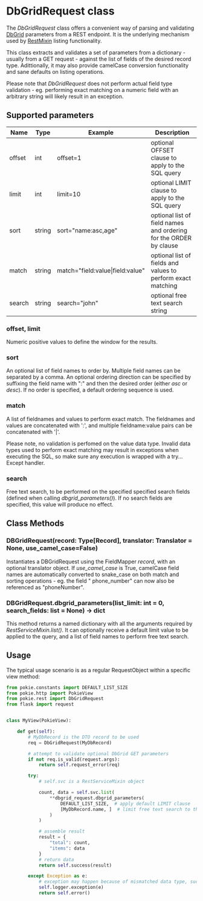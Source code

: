 # DbGridRequest class

The *DbGridRequest* class offers a convenient way of parsing and
validating [DbGrid](https://oddbit-project.github.io/rick_db/grid/) parameters from a REST endpoint.
It is the underlying mechanism used by [RestMixin](rest.md) listing functionality.

This class extracts and validates a set of parameters from a dictionary - usually from a GET request - against the list
of fields of the desired record type. Adittionally, it may also provide camelCase conversion functionality and sane
defaults on listing operations.

Please note that *DbGridRequest* does not perform actual field type validation - eg. performing exact matching on a
numeric
field with an arbitrary string will likely result in an exception.

## Supported parameters

| Name   | Type   | Example                          | Description                                                       |
|--------|--------|----------------------------------|-------------------------------------------------------------------|
| offset | int    | offset=1                         | optional OFFSET clause to apply to the SQL query                  |
| limit  | int    | limit=10                         | optional LIMIT clause to apply to the SQL query                   |
| sort   | string | sort="name:asc,age"              | optional list of field names and ordering for the ORDER by clause |
| match  | string | match="field:value\|field:value" | optional list of fields and values to perform exact matching      |
| search | string | search="john"                    | optional free text search string                                  |

### offset, limit

Numeric positive values to define the window for the results.

### sort

An optional list of field names to order by. Multiple field names can be separated by a comma. An optional ordering
direction can be specified by suffixing the field name with ":" and then the desired order (either *asc* or *desc*).
If no order is specified, a default ordering sequence is used.

### match

A list of fieldnames and values to perform exact match. The fieldnames and values are concatenated with ':', and
multiple
fieldname:value pairs can be concatenated with '|'.

Please note, no validation is perfomed on the value data type. Invalid data types used to perform exact matching may
result in exceptions when executing the SQL, so make sure any execution is wrapped with a try... Except handler.

### search

Free text search, to be performed on the specified specified search fields (defined when calling *dbgrid_parameters()*).
If no search fields are specified, this value will produce no effect.

## Class Methods

### **DBGridRequest(record: Type[Record], translator: Translator = None, use_camel_case=False)**

Instantiates a DBGridRequest using the FieldMapper *record*, with an optional translator object. If *use_camel_case* is
True,
camelCase field names are automatically converted to snake_case on both match and sorting operations - eg. the field "
phone_number"
can now also be referenced as "phoneNumber".

### **DBGridRequest.dbgrid_parameters(list_limit: int = 0, search_fields: list = None) -> dict**

This method returns a named dictionary with all the arguments required by *RestServiceMixin.list()*. It can optionally
receive a
default limit value to be applied to the query, and a list of field names to perform free text search.

## Usage

The typical usage scenario is as a regular RequestObject within a specific view method:

```python
from pokie.constants import DEFAULT_LIST_SIZE
from pokie.http import PokieView
from pokie.rest import DbGridRequest
from flask import request


class MyView(PokieView):

    def get(self):
        # MyDbRecord is the DTO record to be used
        req = DbGridRequest(MyDbRecord)

        # attempt to validate optional DbGrid GET parameters
        if not req.is_valid(request.args):
            return self.request_error(req)

        try:
            # self.svc is a RestServiceMixin object

            count, data = self.svc.list(
                **dbgrid_request.dbgrid_parameters(
                    DEFAULT_LIST_SIZE,  # apply default LIMIT clause
                    [MyDbRecord.name, ]  # limit free text search to the "name" field
                )
            )

            # assemble result
            result = {
                "total": count,
                "items": data
            }
            # return data
            return self.success(result)

        except Exception as e:
            # exception may happen because of mismatched data type, such as matching strings to int fields
            self.logger.exception(e)
            return self.error()
```